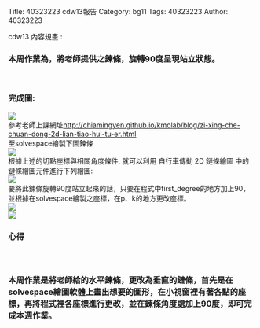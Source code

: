 Title: 40323223 cdw13報告
Category: bg11
Tags: 40323223
Author: 40323223

</h3>cdw13 內容規畫 : </h3>
<!-- PELICAN_END_SUMMARY -->

<h3>本周作業為，將老師提供之鍊條，旋轉90度呈現站立狀態。</h3>
<br/>
<h3>完成圖:</h3>
<img src="http://i.imgur.com/Bx7pxhW.png"> 
<br/>
參考老師上課網址<a href="http://chiamingyen.github.io/kmolab/blog/zi-xing-che-chuan-dong-2d-lian-tiao-hui-tu-er.html">http://chiamingyen.github.io/kmolab/blog/zi-xing-che-chuan-dong-2d-lian-tiao-hui-tu-er.html</a>
<br/>
至solvespace繪製下圖鍊條
<br/>
<img src="http://i.imgur.com/Nsm1Wbs.png?1">
<br/>
根據上述的切點座標與相關角度條件, 就可以利用 自行車傳動 2D 鏈條繪圖 中的鏈條繪圖元件進行下列繪圖:
<br/>
<img src="http://i.imgur.com/Fo9e3jw.png?1">
<br/>
要將此鍊條旋轉90度站立起來的話，只要在程式中first_degree的地方加上90，並根據在solvespace繪製之座標，在p、k的地方更改座標。
<br/>
<img src="http://i.imgur.com/DcJsmta.png?1">
<br/>
<img src="http://i.imgur.com/h6jgQ53.png?1">
<br/>
<h3>心得<h3>
<br/>
<h3>本周作業是將老師給的水平鍊條，更改為垂直的鏈條，首先是在solvespace繪圖軟體上畫出想要的圖形，在小視窗裡有著各點的座標，再將程式裡各座標進行更改，並在鍊條角度處加上90度，即可完成本週作業。<h3>


